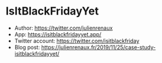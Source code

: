 # IsItBlackFridayYet

- Author: https://twitter.com/julienrenaux
- App: https://isitblackfridayyet.app/
- Twitter account: https://twitter.com/isitblackfriday
- Blog post: https://julienrenaux.fr/2019/11/25/case-study-isitblackfridayyet/
